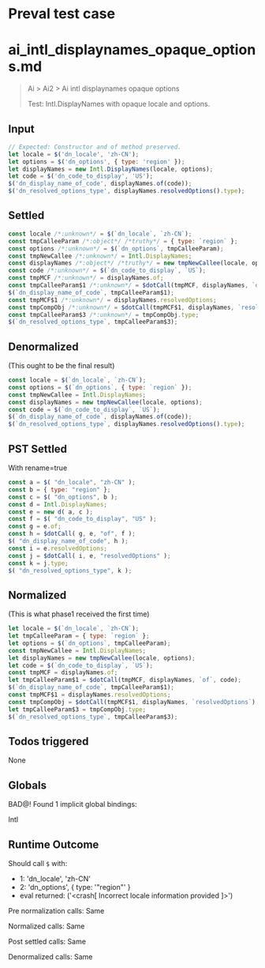 # Preval test case

# ai_intl_displaynames_opaque_options.md

> Ai > Ai2 > Ai intl displaynames opaque options
>
> Test: Intl.DisplayNames with opaque locale and options.

## Input

`````js filename=intro
// Expected: Constructor and of method preserved.
let locale = $('dn_locale', 'zh-CN');
let options = $('dn_options', { type: 'region' });
let displayNames = new Intl.DisplayNames(locale, options);
let code = $('dn_code_to_display', 'US');
$('dn_display_name_of_code', displayNames.of(code));
$('dn_resolved_options_type', displayNames.resolvedOptions().type);
`````


## Settled


`````js filename=intro
const locale /*:unknown*/ = $(`dn_locale`, `zh-CN`);
const tmpCalleeParam /*:object*/ /*truthy*/ = { type: `region` };
const options /*:unknown*/ = $(`dn_options`, tmpCalleeParam);
const tmpNewCallee /*:unknown*/ = Intl.DisplayNames;
const displayNames /*:object*/ /*truthy*/ = new tmpNewCallee(locale, options);
const code /*:unknown*/ = $(`dn_code_to_display`, `US`);
const tmpMCF /*:unknown*/ = displayNames.of;
const tmpCalleeParam$1 /*:unknown*/ = $dotCall(tmpMCF, displayNames, `of`, code);
$(`dn_display_name_of_code`, tmpCalleeParam$1);
const tmpMCF$1 /*:unknown*/ = displayNames.resolvedOptions;
const tmpCompObj /*:unknown*/ = $dotCall(tmpMCF$1, displayNames, `resolvedOptions`);
const tmpCalleeParam$3 /*:unknown*/ = tmpCompObj.type;
$(`dn_resolved_options_type`, tmpCalleeParam$3);
`````


## Denormalized
(This ought to be the final result)

`````js filename=intro
const locale = $(`dn_locale`, `zh-CN`);
const options = $(`dn_options`, { type: `region` });
const tmpNewCallee = Intl.DisplayNames;
const displayNames = new tmpNewCallee(locale, options);
const code = $(`dn_code_to_display`, `US`);
$(`dn_display_name_of_code`, displayNames.of(code));
$(`dn_resolved_options_type`, displayNames.resolvedOptions().type);
`````


## PST Settled
With rename=true

`````js filename=intro
const a = $( "dn_locale", "zh-CN" );
const b = { type: "region" };
const c = $( "dn_options", b );
const d = Intl.DisplayNames;
const e = new d( a, c );
const f = $( "dn_code_to_display", "US" );
const g = e.of;
const h = $dotCall( g, e, "of", f );
$( "dn_display_name_of_code", h );
const i = e.resolvedOptions;
const j = $dotCall( i, e, "resolvedOptions" );
const k = j.type;
$( "dn_resolved_options_type", k );
`````


## Normalized
(This is what phase1 received the first time)

`````js filename=intro
let locale = $(`dn_locale`, `zh-CN`);
let tmpCalleeParam = { type: `region` };
let options = $(`dn_options`, tmpCalleeParam);
const tmpNewCallee = Intl.DisplayNames;
let displayNames = new tmpNewCallee(locale, options);
let code = $(`dn_code_to_display`, `US`);
const tmpMCF = displayNames.of;
let tmpCalleeParam$1 = $dotCall(tmpMCF, displayNames, `of`, code);
$(`dn_display_name_of_code`, tmpCalleeParam$1);
const tmpMCF$1 = displayNames.resolvedOptions;
const tmpCompObj = $dotCall(tmpMCF$1, displayNames, `resolvedOptions`);
let tmpCalleeParam$3 = tmpCompObj.type;
$(`dn_resolved_options_type`, tmpCalleeParam$3);
`````


## Todos triggered


None


## Globals


BAD@! Found 1 implicit global bindings:

Intl


## Runtime Outcome


Should call `$` with:
 - 1: 'dn_locale', 'zh-CN'
 - 2: 'dn_options', { type: '"region"' }
 - eval returned: ('<crash[ Incorrect locale information provided ]>')

Pre normalization calls: Same

Normalized calls: Same

Post settled calls: Same

Denormalized calls: Same
